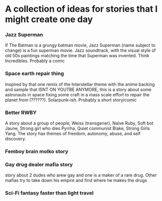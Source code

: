 # A collection of ideas for stories that I might create one day
### Jazz Superman
If The Batman is a grungy batman movie, Jazz Superman (name subject to change) is a fun superman movie. Jazz soundtrack, with the visual style of old 50s paintings matching the time that Superman was invented. Think Incredibles. Probably a comic

### Space earth repair thing
Inspired by that one remix of the Interstellar theme with the anime backing and sample that ISNT ON YOUTBE ANYMORE, this is a story about some astronauts in space fixing some craft in a mass scale effort to repair the planet from (??????). Solarpunk-ish. Probably a short story/comic

### Better RWBY
A story about a group of people; Weiss (transgener), Naive Ruby, Soft bot Jaune, Strong girl who dies Pyrrha, Quiet communist Blake, Strong Girls Yang. The story has themes of freedom, autonomy, abuse, and self discovery.

### Femboy brain molko story

### Gay drug dealer mafia story
story about 2 dudes who arew  gay and one is a maker of a rare drug. Other mafias try to take down his empire and find where he makes the drugs

### Sci-Fi fantasy faster than light travel
